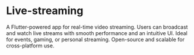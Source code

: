 # Live-streaming
A Flutter-powered app for real-time video streaming. Users can broadcast and watch live streams with smooth performance and an intuitive UI. Ideal for events, gaming, or personal streaming. Open-source and scalable for cross-platform use.
